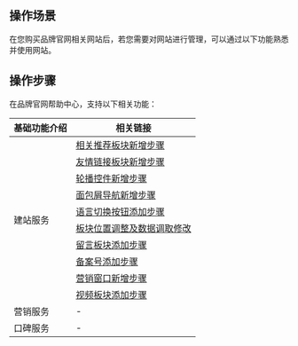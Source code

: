## 操作场景
在您购买品牌官网相关网站后，若您需要对网站进行管理，可以通过以下功能熟悉并使用网站。

## 操作步骤
在品牌官网帮助中心，支持以下相关功能：

<table>
<thead>
  <tr>
    <th>基础功能介绍</th>
    <th>相关链接</th>
  </tr>
</thead>
<tbody>
  <tr>
    <td rowspan="10">建站服务</td>
    <td><a href="https://doc.yms.tencentsite.com/news_view.aspx?nid=2&typeid=50016&id=478">相关推荐板块新增步骤</a></td>
  </tr>
  <tr>
    <td><a href="https://doc.yms.tencentsite.com/news_view.aspx?nid=2&typeid=50016&id=476">友情链接板块新增步骤</a></td>
  </tr>
  <tr>
    <td><a href="https://doc.yms.tencentsite.com/news_view.aspx?nid=2&typeid=50016&id=477">轮播控件新增步骤</a></td>
  </tr>
  <tr>
    <td><a href="https://doc.yms.tencentsite.com/news_view.aspx?nid=2&typeid=50016&id=475">面包屑导航新增步骤</a></td>
  </tr>
  <tr>
    <td><a href="https://doc.yms.tencentsite.com/news_view.aspx?nid=2&typeid=50016&id=474">语言切换按钮添加步骤</a></td>
  </tr>
  <tr>
    <td><a href="https://doc.yms.tencentsite.com/news_view.aspx?nid=2&typeid=50016&id=473">板块位置调整及数据调取修改</a></td>
  </tr>
  <tr>
    <td><a href="https://doc.yms.tencentsite.com/news_view.aspx?nid=2&typeid=50016&id=471">留言板块添加步骤</a></td>
  </tr>
  <tr>
    <td><a href="https://doc.yms.tencentsite.com/news_view.aspx?nid=2&typeid=50016&id=472">备案号添加步骤</a></td>
  </tr>
  <tr>
    <td><a href="https://doc.yms.tencentsite.com/news_view.aspx?nid=2&typeid=50016&id=470">营销窗口新增步骤</a></td>
  </tr>
  <tr>
    <td><a href="https://doc.yms.tencentsite.com/news_view.aspx?nid=2&typeid=50016&id=469">视频板块添加步骤</a></td>
  </tr>
  <tr>
    <td>营销服务</td>
    <td>- </td>
  </tr>
  <tr>
    <td>口碑服务</td>
    <td>- </td>
  </tr>
</tbody>
</table>
